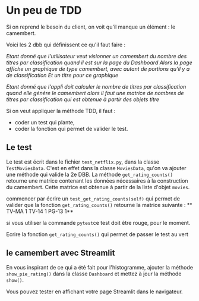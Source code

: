 # Un peu de TDD

Si on reprend le besoin du client, on voit qu'il manque un élément : le camembert.

Voici les 2 dbb qui définissent ce qu'il faut faire :

*Etant donné que l'utilisateur veut visionner un camembert du nombre des titres par classification
quand il est sur la page du Dashboard
Alors la page affiche un graphique de type camembert, avec autant de portions qu'il y a de classification
Et un titre pour ce graphique*

*Etant donné que l'appli doit calculer le nombre de titres par classification
quand elle génère le camembert
alors il faut une matrice de nombres de titres par classification
qui est obtenue à partir des objets titre*

Si on veut appliquer la méthode TDD, il faut : 
- coder un test qui plante,
- coder la fonction qui permet de valider le test.

## Le test
Le test est écrit dans le fichier `test_netflix.py`, dans la classe `TestMoviesData`. C'est en effet dans la classe `MoviesData`, qu'on va ajouter une méthode qui valide la 2e DBB. La méthode `get_rating_counts()` retourne une matrice contenant les données nécessaires à la construction du camembert. Cette matrice est obtenue à partir de la liste d'objet `movies`.

commencer par écrire un `test_get_rating_counts(self)` qui permet de valider que la fonction `get_rating_counts()` retourne la matrice suivante : 
**  TV-MA   1
    TV-14   1
    PG-13   1**

si vous utiliser la commande `pytest`ce test doit être rouge, pour le moment.

Ecrire la fonction `get_rating_counts()` qui permet de passer le test au vert

## le camembert avec Streamlit
En vous inspirant de ce qui a été fait pour l'histogramme, ajouter la méthode `show_pie_rating()` dans la classe `Dashboard` et mettez à jour la méthode `show()`.

Vous pouvez tester en affichant votre page Streamlit dans le navigateur.
